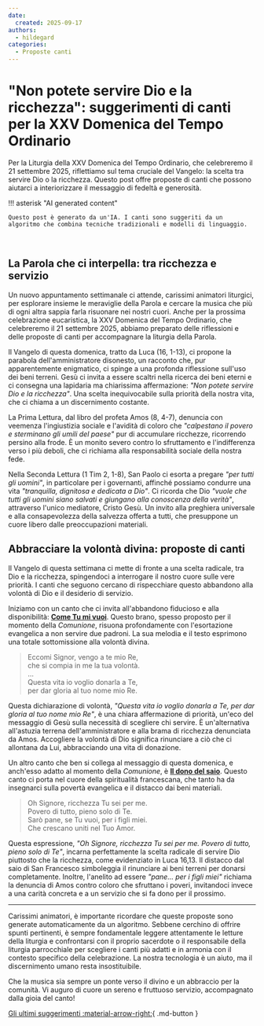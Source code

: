 ```yaml
---
date:
  created: 2025-09-17
authors:
  - hildegard
categories:
  - Proposte canti
---
```


# "Non potete servire Dio e la ricchezza": suggerimenti di canti per la XXV Domenica del Tempo Ordinario

Per la Liturgia della XXV Domenica del Tempo Ordinario, che celebreremo il 21 settembre 2025, riflettiamo sul tema cruciale del Vangelo: la scelta tra servire Dio o la ricchezza. Questo post offre proposte di canti che possono aiutarci a interiorizzare il messaggio di fedeltà e generosità.
<!-- more -->

!!! asterisk "AI generated content"

    Questo post è generato da un'IA. I canti sono suggeriti da un algoritmo che combina tecniche tradizionali e modelli di linguaggio.

<br>

## La Parola che ci interpella: tra ricchezza e servizio

Un nuovo appuntamento settimanale ci attende, carissimi animatori liturgici, per esplorare insieme le meraviglie della Parola e cercare la musica che più di ogni altra sappia farla risuonare nei nostri cuori. Anche per la prossima celebrazione eucaristica, la XXV Domenica del Tempo Ordinario, che celebreremo il 21 settembre 2025, abbiamo preparato delle riflessioni e delle proposte di canti per accompagnare la liturgia della Parola.

Il Vangelo di questa domenica, tratto da Luca (16, 1-13), ci propone la parabola dell'amministratore disonesto, un racconto che, pur apparentemente enigmatico, ci spinge a una profonda riflessione sull'uso dei beni terreni. Gesù ci invita a essere scaltri nella ricerca dei beni eterni e ci consegna una lapidaria ma chiarissima affermazione: *"Non potete servire Dio e la ricchezza"*. Una scelta inequivocabile sulla priorità della nostra vita, che ci chiama a un discernimento costante.

La Prima Lettura, dal libro del profeta Amos (8, 4-7), denuncia con veemenza l'ingiustizia sociale e l'avidità di coloro che *"calpestano il povero e sterminano gli umili del paese"* pur di accumulare ricchezze, ricorrendo persino alla frode. È un monito severo contro lo sfruttamento e l'indifferenza verso i più deboli, che ci richiama alla responsabilità sociale della nostra fede.

Nella Seconda Lettura (1 Tim 2, 1-8), San Paolo ci esorta a pregare *"per tutti gli uomini"*, in particolare per i governanti, affinché possiamo condurre una vita *"tranquilla, dignitosa e dedicata a Dio"*. Ci ricorda che Dio *"vuole che tutti gli uomini siano salvati e giungano alla conoscenza della verità"*, attraverso l'unico mediatore, Cristo Gesù. Un invito alla preghiera universale e alla consapevolezza della salvezza offerta a tutti, che presuppone un cuore libero dalle preoccupazioni materiali.

## Abbracciare la volontà divina: proposte di canti

Il Vangelo di questa settimana ci mette di fronte a una scelta radicale, tra Dio e la ricchezza, spingendoci a interrogare il nostro cuore sulle vere priorità. I canti che seguono cercano di rispecchiare questo abbandono alla volontà di Dio e il desiderio di servizio.

Iniziamo con un canto che ci invita all'abbandono fiducioso e alla disponibilità: **[Come Tu mi vuoi](https://www.librettocanti.it/canto/come-tu-mi-vuoi-137)**. Questo brano, spesso proposto per il momento della *Comunione*, risuona profondamente con l'esortazione evangelica a non servire due padroni. La sua melodia e il testo esprimono una totale sottomissione alla volontà divina.

> Eccomi Signor, vengo a te mio Re,<br>
> che si compia in me la tua volontà.<br>
> ...<br>
> Questa vita io voglio donarla a Te,<br>
> per dar gloria al tuo nome mio Re.

Questa dichiarazione di volontà, *"Questa vita io voglio donarla a Te, per dar gloria al tuo nome mio Re"*, è una chiara affermazione di priorità, un'eco del messaggio di Gesù sulla necessità di scegliere chi servire. È un'alternativa all'astuzia terrena dell'amministratore e alla brama di ricchezza denunciata da Amos. Accogliere la volontà di Dio significa rinunciare a ciò che ci allontana da Lui, abbracciando una vita di donazione.

Un altro canto che ben si collega al messaggio di questa domenica, e anch'esso adatto al momento della *Comunione*, è **[Il dono del saio](https://www.librettocanti.it/canto/il-dono-del-saio-2227)**. Questo canto ci porta nel cuore della spiritualità francescana, che tanto ha da insegnarci sulla povertà evangelica e il distacco dai beni materiali.

> Oh Signore, ricchezza Tu sei per me.<br>
> Povero di tutto, pieno solo di Te.<br>
> Sarò pane, se Tu vuoi, per i figli miei.<br>
> Che crescano uniti nel Tuo Amor.

Questa espressione, *"Oh Signore, ricchezza Tu sei per me. Povero di tutto, pieno solo di Te"*, incarna perfettamente la scelta radicale di servire Dio piuttosto che la ricchezza, come evidenziato in Luca 16,13. Il distacco dal saio di San Francesco simboleggia il rinunciare ai beni terreni per donarsi completamente. Inoltre, l'anelito ad essere *"pane... per i figli miei"* richiama la denuncia di Amos contro coloro che sfruttano i poveri, invitandoci invece a una carità concreta e a un servizio che si fa dono per il prossimo.

---
Carissimi animatori, è importante ricordare che queste proposte sono generate automaticamente da un algoritmo. Sebbene cerchino di offrire spunti pertinenti, è sempre fondamentale leggere attentamente le letture della liturgia e confrontarsi con il proprio sacerdote o il responsabile della liturgia parrocchiale per scegliere i canti più adatti e in armonia con il contesto specifico della celebrazione. La nostra tecnologia è un aiuto, ma il discernimento umano resta insostituibile.

Che la musica sia sempre un ponte verso il divino e un abbraccio per la comunità. Vi auguro di cuore un sereno e fruttuoso servizio, accompagnato dalla gioia del canto!

[Gli ultimi suggerimenti :material-arrow-right:](https://hildegard.it){ .md-button }
